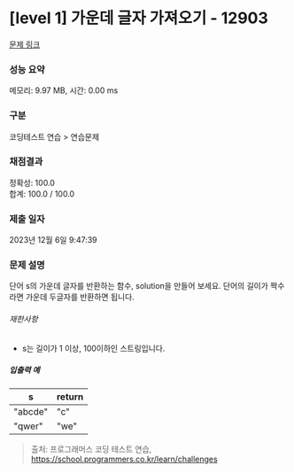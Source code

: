 # [level 1] 가운데 글자 가져오기 - 12903 

[문제 링크](https://school.programmers.co.kr/learn/courses/30/lessons/12903) 

### 성능 요약

메모리: 9.97 MB, 시간: 0.00 ms

### 구분

코딩테스트 연습 > 연습문제

### 채점결과

정확성: 100.0<br/>합계: 100.0 / 100.0

### 제출 일자

2023년 12월 6일 9:47:39

### 문제 설명

<p>단어 s의 가운데 글자를 반환하는 함수, solution을 만들어 보세요. 단어의 길이가 짝수라면 가운데 두글자를 반환하면 됩니다.</p>

<h6>재한사항</h6>

<ul>
<li>s는 길이가 1 이상, 100이하인 스트링입니다.</li>
</ul>

<h5>입출력 예</h5>
<table class="table">
        <thead><tr>
<th>s</th>
<th>return</th>
</tr>
</thead>
        <tbody><tr>
<td>"abcde"</td>
<td>"c"</td>
</tr>
<tr>
<td>"qwer"</td>
<td>"we"</td>
</tr>
</tbody>
      </table>

> 출처: 프로그래머스 코딩 테스트 연습, https://school.programmers.co.kr/learn/challenges